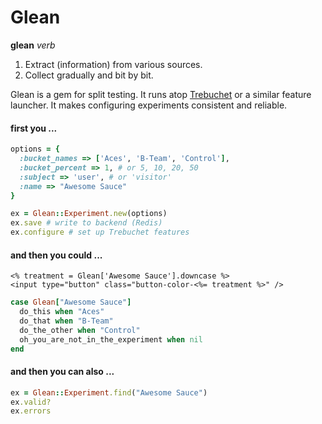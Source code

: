 # Glean
**glean** *verb*

1. Extract (information) from various sources.
2. Collect gradually and bit by bit.

Glean is a gem for split testing. It runs atop [Trebuchet](https://github.com/airbnb/trebuchet) or a similar feature launcher. It makes configuring experiments consistent and reliable.

#### first you ...

```ruby
options = {
  :bucket_names => ['Aces', 'B-Team', 'Control'],
  :bucket_percent => 1, # or 5, 10, 20, 50
  :subject => 'user', # or 'visitor'
  :name => "Awesome Sauce"
}

ex = Glean::Experiment.new(options)
ex.save # write to backend (Redis)
ex.configure # set up Trebuchet features
```

#### and then you could ...

```xml+erb
<% treatment = Glean['Awesome Sauce'].downcase %>
<input type="button" class="button-color-<%= treatment %>" />
```


```ruby
case Glean["Awesome Sauce"]
  do_this when "Aces"
  do_that when "B-Team"
  do_the_other when "Control"
  oh_you_are_not_in_the_experiment when nil
end

```

#### and then you can also ...

```ruby
ex = Glean::Experiment.find("Awesome Sauce")
ex.valid?
ex.errors
```